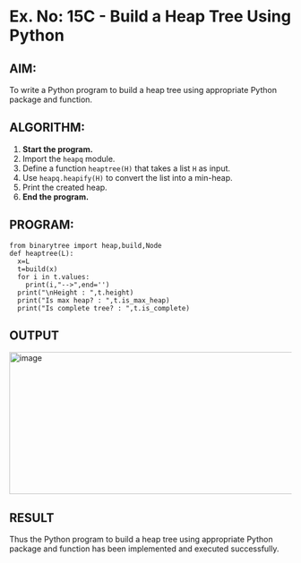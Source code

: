 # Ex. No: 15C - Build a Heap Tree Using Python

## AIM:
To write a Python program to build a heap tree using appropriate Python package and function.

## ALGORITHM:

1. **Start the program.**
2. Import the `heapq` module.
3. Define a function `heaptree(H)` that takes a list `H` as input.
4. Use `heapq.heapify(H)` to convert the list into a min-heap.
5. Print the created heap.
6. **End the program.**

## PROGRAM:

```
from binarytree import heap,build,Node
def heaptree(L):
  x=L
  t=build(x)
  for i in t.values:
    print(i,"-->",end='')
  print("\nHeight : ",t.height)
  print("Is max heap? : ",t.is_max_heap)
  print("Is complete tree? : ",t.is_complete)
```

## OUTPUT
<img width="1251" height="254" alt="image" src="https://github.com/user-attachments/assets/cb42d26d-1d1a-4e9e-a8d0-125e2e737b18" />


## RESULT
Thus the Python program to build a heap tree using appropriate Python package and function has been implemented and executed successfully.
